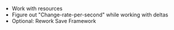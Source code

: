 * Work with resources
* Figure out "Change-rate-per-second" while working with deltas
* Optional: Rework Save Framework
